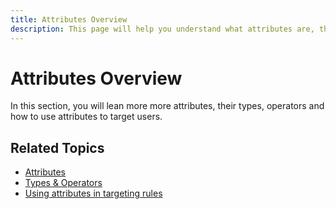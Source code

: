 ```yaml
---
title: Attributes Overview
description: This page will help you understand what attributes are, their types and use cases.
---
```


# Attributes Overview

In this section, you will lean more more attributes, their types, operators and how to use attributes to target users.

## Related Topics

- [Attributes](attributes)
- [Types &amp; Operators](attributes-operators)
- [Using attributes in targeting rules](attributes-rules)